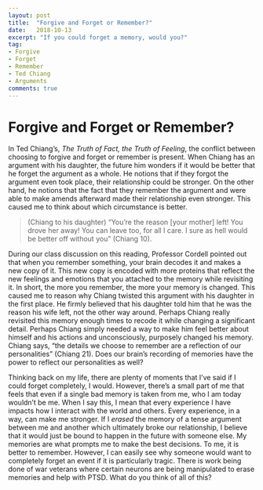 ```yaml
---
layout: post
title:  "Forgive and Forget or Remember?"
date:   2018-10-13
excerpt: "If you could forget a memory, would you?"
tag:
- Forgive 
- Forget
- Remember
- Ted Chiang
- Arguments
comments: true
---
```


# Forgive and Forget or Remember?

In Ted Chiang’s, *The Truth of Fact, the Truth of Feeling*, the conflict between choosing to forgive and forget or remember is present. When Chiang has an argument with his daughter, the future him wonders if it would be better that he forget the argument as a whole. He notions that if they forgot the argument even took place, their relationship could be stronger. On the other hand, he notions that the fact that they remember the argument and were able to make amends afterward made their relationship even stronger. This caused me to think about which circumstance is better. 

>(Chiang to his daughter)
>“You’re the reason [your mother] left! You drove her away! You can leave too, for all I care. 
>I sure as hell would be better off without you” (Chiang 10).

During our class discussion on this reading, Professor Cordell pointed out that when you remember something, your brain decodes it and makes a new copy of it. This new copy is encoded with more proteins that reflect the new feelings and emotions that you attached to the memory while revisiting it. In short, the more you remember, the more your memory is changed. This caused me to reason why Chiang twisted this argument with his daughter in the first place. He firmly believed that his daughter told him that he was the reason his wife left, not the other way around. Perhaps Chiang really revisited this memory enough times to recode it while changing a significant detail. Perhaps Chiang simply needed a way to make him feel better about himself and his actions and unconsciously, purposely changed his memory. Chiang says, “the details we choose to remember are a reflection of our personalities” (Chiang 21). Does our brain’s recording of memories have the power to reflect our personalities as well?

Thinking back on my life, there are plenty of moments that I’ve said if I could forget completely, I would. However, there’s a small part of me that feels that even if a single bad memory is taken from me, who I am today wouldn’t be me. When I say this, I mean that every experience I have impacts how I interact with the world and others. Every experience, in a way, can make me stronger. If I *erased* the memory of a tense argument between me and another which ultimately broke our relationship, I believe that it would just be bound to happen in the future with someone else. My memories are what prompts me to make the best decisions. To me, it is better to remember. However, I can easily see why someone would want to completely forget an event if it is particularly tragic. There is work being done of war veterans where certain neurons are being manipulated to erase memories and help with PTSD. What do you think of all of this?
